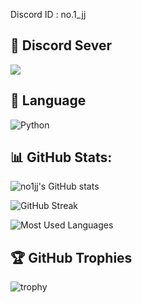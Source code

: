 Discord ID : no.1_jj
## 🔗 Discord Sever

<a href="https://discord.com/invite/pulservice/"><img src="https://img.shields.io/badge/Discord-5865F2?style=for-the-badge&logo=Discord&logoColor=white&link=https://discord.com/invite/pulservice"/></a>



## 🚀 Language

![Python](https://img.shields.io/badge/Python-3776AB?style=for-the-badge&logo=python&logoColor=white)


## 📊 GitHub Stats:

![no1jj's GitHub stats](https://github-readme-stats.vercel.app/api?username=no1jj&show_icons=true&theme=radical)

![GitHub Streak](https://github-readme-streak-stats.herokuapp.com/?user=no1jj&theme=radical)

![Most Used Languages](https://github-readme-stats.vercel.app/api/top-langs/?username=no1jj&layout=compact&theme=radical)


## 🏆 GitHub Trophies

![trophy](https://github-profile-trophy.vercel.app/?username=no1jj&theme=radical)



